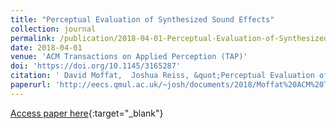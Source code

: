 ```yaml
---
title: "Perceptual Evaluation of Synthesized Sound Effects"
collection: journal
permalink: /publication/2018-04-01-Perceptual-Evaluation-of-Synthesized-Sound-Effects
date: 2018-04-01
venue: 'ACM Transactions on Applied Perception (TAP)'
doi: 'https://doi.org/10.1145/3165287'
citation: ' David Moffat,  Joshua Reiss, &quot;Perceptual Evaluation of Synthesized Sound Effects.&quot; ACM Transactions on Applied Perception (TAP), 2018.'
paperurl: 'http://eecs.qmul.ac.uk/~josh/documents/2018/Moffat%20ACM%20TAP%20-%202018.pdf'
---
```

[Access paper here](https://doi.org/10.1145/3165287){:target="_blank"}
